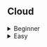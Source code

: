 ## Cloud
<details>
<summary>Beginner</summary>

  - [[HackyHolidaysSpaceRace] TEASER Locked Out](https://github.com/Rookie441/CTF/blob/main/Storage/Writeups/Hacky_Holidays_Space_Race_Writeup.md#teaser-locked-out)
    - [Exploring External Storage with cURL](https://github.com/Rookie441/CTF/blob/main/Storage/Writeups/Hacky_Holidays_Space_Race_Writeup.md#obtaining-external-access-keys)
    - [Accessing S3 Buckets and Folders with AWS CLI](https://github.com/Rookie441/CTF/blob/main/Storage/Writeups/Hacky_Holidays_Space_Race_Writeup.md#checking-your-internal-storage)
  - [[DownUnderCTF2021] Cloud Bucket Enumeration using Google APIs](https://github.com/Rookie441/CTF/blob/main/Storage/Writeups/DownUnderCTF2021_Writeup.md#bad-bucket)
</details>

<details>
<summary>Easy</summary>

  - [[HackyHolidaysSpaceRace] Enumerating the Cloud](https://github.com/Rookie441/CTF/blob/main/Storage/Writeups/Hacky_Holidays_Space_Race_Writeup.md#enumerating-the-cloud)
    - [Using network traffic to find S3 buckets](https://github.com/Rookie441/CTF/blob/main/Storage/Writeups/Hacky_Holidays_Space_Race_Writeup.md#spaceship-external-information-endpoint)
    - [Modify HTTP request methods with Burp Suite](https://github.com/Rookie441/CTF/blob/main/Storage/Writeups/Hacky_Holidays_Space_Race_Writeup.md#obtaining-the-spaceship-access-keys)
    - [S3 Bucket Tagging for information retrieval](https://github.com/Rookie441/CTF/blob/main/Storage/Writeups/Hacky_Holidays_Space_Race_Writeup.md#a-cleaning-bucket)
</details>
